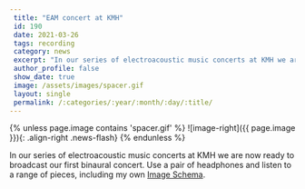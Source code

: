 ```yaml
---
 title: "EAM concert at KMH"
 id: 190
 date: 2021-03-26
 tags: recording
 category: news
 excerpt: "In our series of electroacoustic music concerts at KMH we are now ready to broadcast our first binaural concert. Use a pair of headphones and listen to a range of pieces, including my own Image Schema..."
 author_profile: false
 show_date: true
 image: /assets/images/spacer.gif
 layout: single
 permalink: /:categories/:year/:month/:day/:title/
---
```

{% unless page.image contains 'spacer.gif' %}
   ![image-right]({{ page.image }}){: .align-right .news-flash}
{% endunless %}

In our series of electroacoustic music concerts at KMH we are now ready to broadcast our first binaural concert. Use a pair of headphones and listen to a range of pieces, including my own <a href="http://www.henrikfrisk.com/index.jsp?metaId=music&id=comp&field=id&query=22&show=1#22">Image Schema</a>.

